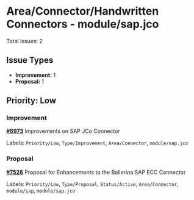 # Area/Connector/Handwritten Connectors - module/sap.jco

Total Issues: 2

## Issue Types

- **Improvement:** 1
- **Proposal:** 1

## Priority: Low

### Improvement

**[#6973](https://github.com/ballerina-platform/ballerina-library/issues/6973)** Improvements on SAP JCo Connector

Labels: `Priority/Low`, `Type/Improvement`, `Area/Connector`, `module/sap.jco`

### Proposal

**[#7528](https://github.com/ballerina-platform/ballerina-library/issues/7528)** Proposal for Enhancements to the Ballerina SAP ECC Connector

Labels: `Priority/Low`, `Type/Proposal`, `Status/Active`, `Area/Connector`, `module/sap`, `module/sap.jco`

